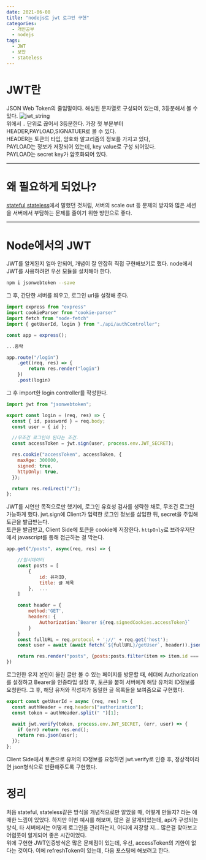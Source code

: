 ```yaml
---
date: 2021-06-08
title: "nodejs로 jwt 로그인 구현"
categories:
  - 개인공부
  - nodejs
tags:
  - JWT
  - 보안
  - stateless
---
```


# JWT란

JSON Web Token의 줄임말이다. 해싱된 문자열로 구성되어 있는데, 3등분해서 볼 수 있다.
![jwt_string](https://rnrudxo2872.github.io/assets/images/jwt_string.png)  
위에서 `.` 단위로 끊어서 3등분한다. 가장 첫 부분부터 HEADER,PAYLOAD,SIGNATUER로 볼 수 있다.  
HEADER는 토큰의 타입, 암호화 알고리즘의 정보를 가지고 있다,  
PAYLOAD는 정보가 저장되어 있는데, key value로 구성 되어있다.  
PAYLOAD는 secret key가 암호화되어 있다.

---

# 왜 필요하게 되었나?

[stateful,stateless](https://rnrudxo2872.github.io/%EA%B0%9C%EC%9D%B8%EA%B3%B5%EB%B6%80/stateless_stateful)에서 말했던 것처럼, 서버의 scale out 등 문제의 방지와 많은 세션을 서버에서 부담하는 문제를 줄이기 위한 방안으로 좋다.

---

# Node에서의 JWT

JWT를 알게된지 얼마 안되어, 개념이 잘 안잡혀 직접 구현해보기로 했다. node에서 JWT를 사용하려면 우선 모듈을 설치해야 한다.

```bash
npm i jsonwebtoken --save
```

그 후, 간단한 서버를 띄우고, 로그인 url을 설정해 준다.

```javascript
import express from "express"
import cookieParser from "cookie-parser"
import fetch from "node-fetch"
import { getUserId, login } from "./api/authController";

const app = express();

...중략

app.route("/login")
    .get((req, res) => {
        return res.render("login")
    })
    .post(login)
```

그 후 import한 login controller를 작성한다.

```javascript
import jwt from "jsonwebtoken";

export const login = (req, res) => {
  const { id, password } = req.body;
  const user = { id };

  //무조건 로그인이 된다는 조건.
  const accessToken = jwt.sign(user, process.env.JWT_SECRET);

  res.cookie("accessToken", accessToken, {
    maxAge: 300000,
    signed: true,
    httpOnly: true,
  });

  return res.redirect("/");
};
```

JWT를 시연만 목적으로만 했기에, 로그인 유효성 검사를 생략한 채로, 무조건 로그인 가능하게 했다.
jwt.sign에 Client가 입력한 로그인 정보를 삽입한 뒤, secret을 주입해 토큰을 발급받는다.  
토큰을 발급받고, Client Side에 토큰을 cookie에 저장한다. `httpOnly`로 브라우저단에서 javascript를 통해 접근하는 걸 막는다.

```javascript
app.get("/posts", async(req, res) => {

    //임시데이터
    const posts = [
        {
            id: 유저ID,
            title: 글 제목
        },  ...
    ]

    const header = {
        method:'GET',
        headers: {
            Authorization:`Bearer ${req.signedCookies.accessToken}`
        }
    }
    const fullURL = req.protocol + '://' + req.get('host');
    const user = await (await fetch(`${fullURL}/getUser`, header)).json();

    return res.render("posts", {posts:posts.filter(item => item.id === user.id)})
})
```

로그인한 유저 본인이 올린 글만 볼 수 있는 페이지를 방문할 때, 헤더에 Authorization를 설정하고 Bearer을 인증타입 설정 후, 토큰을 붙혀 서버에게 해당 유저의 ID정보를 요청한다. 그 후, 해당 유저와 작성자가 동일한 글 목록들을 보여줌으로 구현했다.

```javascript
export const getUserId = async (req, res) => {
  const authHeader = req.headers["authorization"];
  const token = authHeader.split(" ")[1];

  await jwt.verify(token, process.env.JWT_SECRET, (err, user) => {
    if (err) return res.end();
    return res.json(user);
  });
};
```

Client Side에서 토큰으로 유저의 ID정보를 요청하면 jwt.verify로 인증 후, 정상적이라면 json형식으로 반환해주도록 구현했다.

# 정리

처음 stateful, stateless같은 방식을 개념적으로만 알았을 때, 어떻게 만들지? 라는 애매한 느낌이 있었다. 하지만 이번 예시를 해보며, 많은 걸 알게되었는데, api가 구성되는 방식, 타 서버에서는 어떻게 로그인을 관리하는지, 어디에 저장할 지... 많은걸 찾아보고 어렴풋이 알게되어 좋은 시간이었다.  
위에 구현한 JWT인증방식은 많은 문제점이 있는데, 우선, accessToken의 기한이 없다는 것이다. 이에 refreshToken이 있는데, 다음 포스팅에 해보려고 한다.

